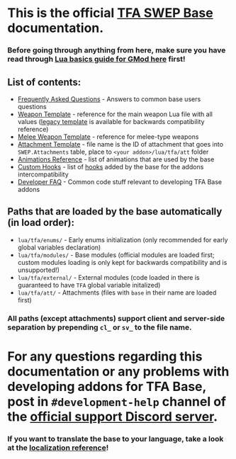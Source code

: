 # This is the official [TFA SWEP Base](https://steamcommunity.com/sharedfiles/filedetails/?id=2840031720) documentation.

### Before going through anything from here, make sure you have read through [Lua basics guide for GMod here](https://wiki.facepunch.com/gmod/Beginner_Tutorial_Intro) first!

## List of contents:
- [Frequently Asked Questions](faq/FOR_USERS.md) - Answers to common base users questions
- [Weapon Template](lua/tfa/documentation/tfa_base_template.lua) - reference for the main weapon Lua file with all values ([legacy template](lua/tfa/documentation/tfa_legacy_template.lua) is available for backwards compatibility reference)
- [Melee Weapon Template](lua/tfa/documentation/tfa_melee_template.lua) - reference for melee-type weapons
- [Attachment Template](lua/tfa/documentation/tfa_attachment_template.lua) - file name is the ID of attachment that goes into `SWEP.Attachments` table, place to `<your addon>/lua/tfa/att` folder
- [Animations Reference](lua/tfa/documentation/tfa_anims_template.lua) - list of animations that are used by the base
- [Custom Hooks](lua/tfa/documentation/tfa_hooks_custom.lua) - list of [hooks](https://wiki.facepunch.com/gmod/hook.Add) added by the base for the addons intercompatibility
- [Developer FAQ](faq/FOR_DEVELOPERS.md) - Common code stuff relevant to developing TFA Base addons

## Paths that are loaded by the base automatically (in load order):
- `lua/tfa/enums/` - Early enums initialization (only recommended for early global variables declaration)
- `lua/tfa/modules/` - Base modules (official modules are loaded first; custom modules loading is only kept for backwards compatibility and is unsupported!)
- `lua/tfa/external/` - External modules (code loaded in there is guaranteed to have `TFA` global variable initalized)
- `lua/tfa/att/` - Attachments (files with `base` in their name are loaded first)
### All paths (except attachments) support client and server-side separation by prepending `cl_` or `sv_` to the file name.

# For any questions regarding this documentation or any problems with developing addons for TFA Base, post in `#development-help` channel of the [official support Discord server](https://discord.gg/fSdpnZV3fX).

### If you want to translate the base to your language, take a look at the [localization reference](LOCALIZATION.md)!